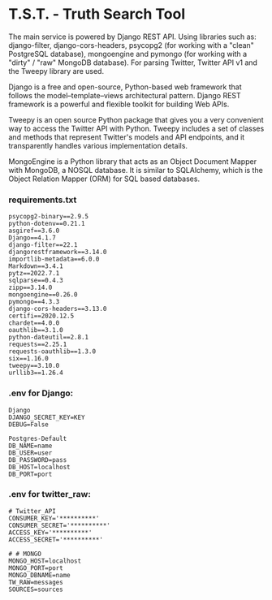 # T.S.T. - Truth Search Tool


The main service is powered by Django REST API. Using libraries such as: django-filter, django-cors-headers, psycopg2 (for working with a "clean" PostgreSQL database), mongoengine and pymongo (for working with a "dirty" / "raw" MongoDB database). For parsing Twitter, Twitter API v1 and the Tweepy library are used.

Django is a free and open-source, Python-based web framework that follows the model–template–views architectural pattern. Django REST framework is a powerful and flexible toolkit for building Web APIs.

Tweepy is an open source Python package that gives you a very convenient way to access the Twitter API with Python. Tweepy includes a set of classes and methods that represent Twitter's models and API endpoints, and it transparently handles various implementation details.

MongoEngine is a Python library that acts as an Object Document Mapper with MongoDB, a NOSQL database. It is similar to SQLAlchemy, which is the Object Relation Mapper (ORM) for SQL based databases.

### requirements.txt
```
psycopg2-binary==2.9.5
python-dotenv==0.21.1
asgiref==3.6.0
Django==4.1.7
django-filter==22.1
djangorestframework==3.14.0
importlib-metadata==6.0.0
Markdown==3.4.1
pytz==2022.7.1
sqlparse==0.4.3
zipp==3.14.0
mongoengine==0.26.0
pymongo==4.3.3
django-cors-headers==3.13.0
certifi==2020.12.5
chardet==4.0.0
oauthlib==3.1.0
python-dateutil==2.8.1
requests==2.25.1
requests-oauthlib==1.3.0
six==1.16.0
tweepy==3.10.0
urllib3==1.26.4
```

### .env for Django:
```
Django
DJANGO_SECRET_KEY=KEY
DEBUG=False

Postgres-Default
DB_NAME=name
DB_USER=user
DB_PASSWORD=pass
DB_HOST=localhost
DB_PORT=port
```

### .env for twitter_raw:
```
# Twitter_API
CONSUMER_KEY='**********'
CONSUMER_SECRET='**********'
ACCESS_KEY='**********'
ACCESS_SECRET='**********'

# # MONGO
MONGO_HOST=localhost
MONGO_PORT=port
MONGO_DBNAME=name
TW_RAW=messages
SOURCES=sources
```
